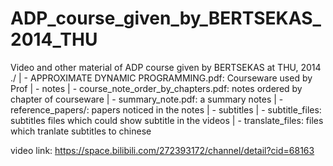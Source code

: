 # ADP_course_given_by_BERTSEKAS_2014_THU
Video and other material of ADP course given by BERTSEKAS at THU, 2014
./
 | - APPROXIMATE DYNAMIC PROGRAMMING.pdf: Courseware used by Prof
 | - notes
	  | - course_note_order_by_chapters.pdf: notes ordered by chapter of courseware
	  | - summary_note.pdf: a summary notes 
 | - reference_papers/: papers noticed in the notes
 | - subtitles
	  | - subtitle_files: subtitles files which could show subtitle in the videos
	  | - translate_files: files which tranlate subtitles to chinese
    
    
video link: https://space.bilibili.com/272393172/channel/detail?cid=68163

